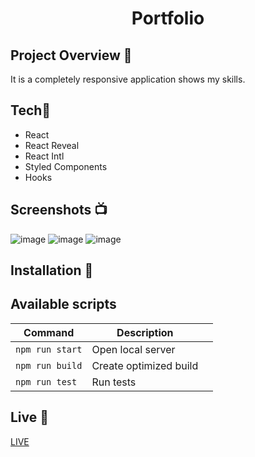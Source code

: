<h1 align="center">Portfolio</h1>

## Project Overview 🎉
It is a completely responsive application shows my skills.
## Tech🔧
- React
- React Reveal
- React Intl
- Styled Components
- Hooks
## Screenshots 📺
![image](https://user-images.githubusercontent.com/16944203/88076792-c9c80900-cb7a-11ea-8ab5-8c96dd307d07.png)
![image](https://user-images.githubusercontent.com/16944203/88076902-ef551280-cb7a-11ea-9148-266d343b6a66.png)
![image](https://user-images.githubusercontent.com/16944203/88077089-29261900-cb7b-11ea-8793-a2b86906a832.png)

## Installation 💾

## Available scripts

| Command                   | Description                   |     |
| ------------------------- | ----------------------------- | --- |
| `npm run start`           | Open local server             |     |
| `npm run build`           | Create optimized build        |     |
| `npm run test`            | Run tests                     |     |


## Live 📍
[LIVE](https://bergmaner.github.io/portfolio)

